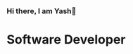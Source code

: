 ### Hi there, I am Yash👋
# Software Developer

<!--
**anantyash/anantyash** is a ✨ _special_ ✨ repository because its `README.md` (this file) appears on your GitHub profile.

Here are some ideas to get you started:

- 🔭 I’m currently a fresher
- 🌱 I’m currently learning next.js
- 💬 Ask me about ...
- 📫 Connect me on linkedin: www.linkedin.com/in/anantyash

- ⚡ Fun fact: Code is an Art and I will be an Artist
-->
